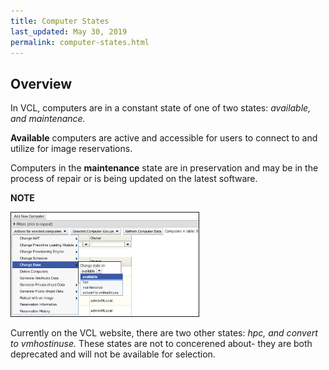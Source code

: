 ```yaml
---
title: Computer States
last_updated: May 30, 2019
permalink: computer-states.html
---
```

## Overview
In VCL, computers are in a constant state of one of two states: _available, and maintenance._

**Available** computers are active and accessible for users to connect to and utilize for image reservations.

Computers in the **maintenance** state are in preservation and may be in the process of repair or is being updated on the latest software.

**NOTE**

<img src="images/deprecated-states.png" width="300" border="1">

Currently on the VCL website, there are two other states: _hpc, and convert to vmhostinuse._ These states are not to concerened about- they are both deprecated and will not be available for selection.

